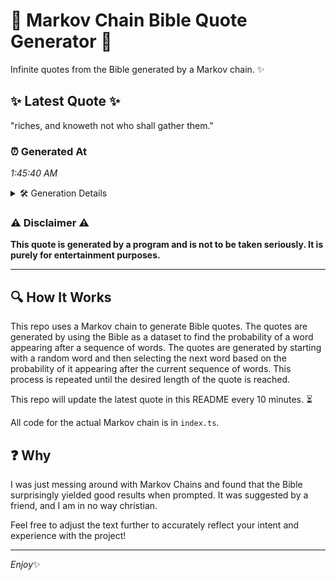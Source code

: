 # 📖 Markov Chain Bible Quote Generator 📖

Infinite quotes from the Bible generated by a Markov chain. ✨

## ✨ Latest Quote ✨
"riches, and knoweth not who shall gather them."

### ⏰ Generated At
*1:45:40 AM*

<details>
    <summary>🛠️ Generation Details</summary>
    <p>
        <strong>🌱 Seed:</strong> riches,<br>
        <strong>🔄 Iterations:</strong> 7<br>
        <strong>📜 Context History:</strong><br>[ riches, ]: and<br>[ riches,, and ]: knoweth<br>[ riches,, and, knoweth ]: not<br>[ riches,, and, knoweth, not ]: who<br>[ riches,, and, knoweth, not, who ]: shall<br>[ riches,, and, knoweth, not, who, shall ]: gather<br>[ and, knoweth, not, who, shall, gather ]: them.<br>
    </p>
</details>

### ⚠️ Disclaimer ⚠️
**This quote is generated by a program and is not to be taken seriously. It is purely for entertainment purposes.**

---

## 🔍 How It Works

This repo uses a Markov chain to generate Bible quotes. The quotes are generated by using the Bible as a dataset to find the probability of a word appearing after a sequence of words. The quotes are generated by starting with a random word and then selecting the next word based on the probability of it appearing after the current sequence of words. This process is repeated until the desired length of the quote is reached.

This repo will update the latest quote in this README every 10 minutes. ⏳

All code for the actual Markov chain is in `index.ts`.

## ❓ Why

I was just messing around with Markov Chains and found that the Bible surprisingly yielded good results when prompted. 
It was suggested by a friend, and I am in no way christian.

Feel free to adjust the text further to accurately reflect your intent and experience with the project!

---

*Enjoy*✨
